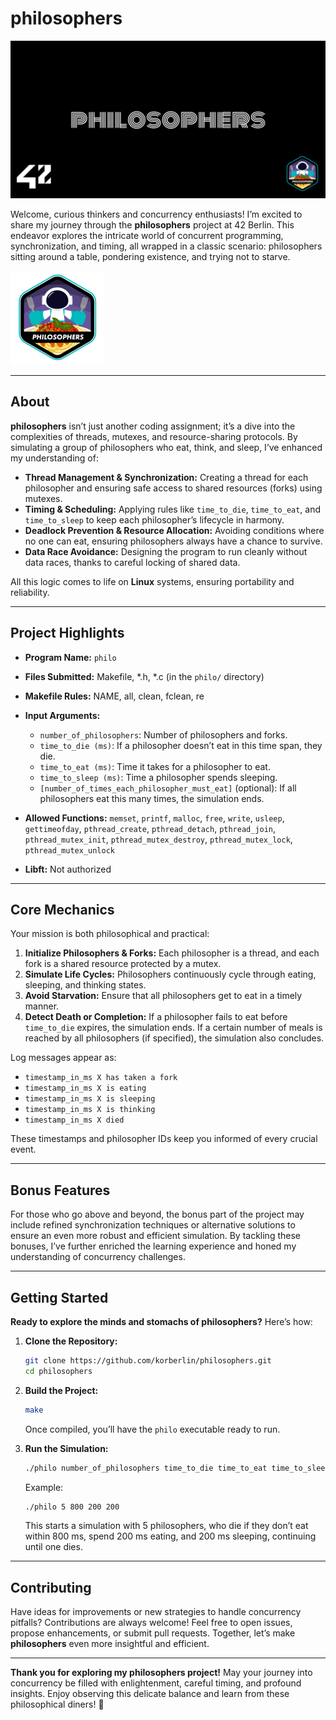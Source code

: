 # philosophers

![philosophers Cover](img/cover-philosophers.png)

Welcome, curious thinkers and concurrency enthusiasts! I’m excited to share my journey through the **philosophers** project at 42 Berlin. This endeavor explores the intricate world of concurrent programming, synchronization, and timing, all wrapped in a classic scenario: philosophers sitting around a table, pondering existence, and trying not to starve.

![philosophers Passed with Bonus](img/philosopherse.png)

---

## About

**philosophers** isn’t just another coding assignment; it’s a dive into the complexities of threads, mutexes, and resource-sharing protocols. By simulating a group of philosophers who eat, think, and sleep, I’ve enhanced my understanding of:

- **Thread Management & Synchronization:** Creating a thread for each philosopher and ensuring safe access to shared resources (forks) using mutexes.
- **Timing & Scheduling:** Applying rules like `time_to_die`, `time_to_eat`, and `time_to_sleep` to keep each philosopher’s lifecycle in harmony.
- **Deadlock Prevention & Resource Allocation:** Avoiding conditions where no one can eat, ensuring philosophers always have a chance to survive.
- **Data Race Avoidance:** Designing the program to run cleanly without data races, thanks to careful locking of shared data.

All this logic comes to life on **Linux** systems, ensuring portability and reliability.

---

## Project Highlights

- **Program Name:** `philo`
- **Files Submitted:** Makefile, *.h, *.c (in the `philo/` directory)
- **Makefile Rules:** NAME, all, clean, fclean, re
- **Input Arguments:**
  - `number_of_philosophers`: Number of philosophers and forks.
  - `time_to_die (ms)`: If a philosopher doesn’t eat in this time span, they die.
  - `time_to_eat (ms)`: Time it takes for a philosopher to eat.
  - `time_to_sleep (ms)`: Time a philosopher spends sleeping.
  - `[number_of_times_each_philosopher_must_eat]` (optional): If all philosophers eat this many times, the simulation ends.
  
- **Allowed Functions:** `memset`, `printf`, `malloc`, `free`, `write`, `usleep`, `gettimeofday`, `pthread_create`, `pthread_detach`, `pthread_join`, `pthread_mutex_init`, `pthread_mutex_destroy`, `pthread_mutex_lock`, `pthread_mutex_unlock`
- **Libft:** Not authorized

---

## Core Mechanics

Your mission is both philosophical and practical:
1. **Initialize Philosophers & Forks:** Each philosopher is a thread, and each fork is a shared resource protected by a mutex.
2. **Simulate Life Cycles:** Philosophers continuously cycle through eating, sleeping, and thinking states.
3. **Avoid Starvation:** Ensure that all philosophers get to eat in a timely manner.
4. **Detect Death or Completion:** If a philosopher fails to eat before `time_to_die` expires, the simulation ends. If a certain number of meals is reached by all philosophers (if specified), the simulation also concludes.

Log messages appear as:
- `timestamp_in_ms X has taken a fork`
- `timestamp_in_ms X is eating`
- `timestamp_in_ms X is sleeping`
- `timestamp_in_ms X is thinking`
- `timestamp_in_ms X died`

These timestamps and philosopher IDs keep you informed of every crucial event.

---

## Bonus Features

For those who go above and beyond, the bonus part of the project may include refined synchronization techniques or alternative solutions to ensure an even more robust and efficient simulation. By tackling these bonuses, I’ve further enriched the learning experience and honed my understanding of concurrency challenges.

---

## Getting Started

**Ready to explore the minds and stomachs of philosophers?** Here’s how:

1. **Clone the Repository:**
   ```bash
   git clone https://github.com/korberlin/philosophers.git
   cd philosophers
   ```

2. **Build the Project:**
   ```bash
   make
   ```
   Once compiled, you’ll have the `philo` executable ready to run.

3. **Run the Simulation:**
   ```bash
   ./philo number_of_philosophers time_to_die time_to_eat time_to_sleep [number_of_times_each_philosopher_must_eat]
   ```
   
   Example:
   ```bash
   ./philo 5 800 200 200
   ```
   This starts a simulation with 5 philosophers, who die if they don’t eat within 800 ms, spend 200 ms eating, and 200 ms sleeping, continuing until one dies.

---

## Contributing

Have ideas for improvements or new strategies to handle concurrency pitfalls? Contributions are always welcome! Feel free to open issues, propose enhancements, or submit pull requests. Together, let’s make **philosophers** even more insightful and efficient.

---

**Thank you for exploring my philosophers project!** May your journey into concurrency be filled with enlightenment, careful timing, and profound insights. Enjoy observing this delicate balance and learn from these philosophical diners! 🥢
